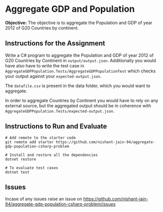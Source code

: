 # Aggregate GDP and Population

**Objective:** The objective is to aggregate the Population and GDP of year 2012 of G20 Countries by continent.

## Instructions for the Assignment

Write a C# program to aggregate the Population and GDP of year 2012 of G20 Countries by
Continent in `output/output.json`. Additionally you would have also have to write the test case in `AggregateGDPPopulation.Tests/AggregateGDPPopulationTest` which checks your output against your `expected-output.json`.

The `datafile.csv` is present in the data folder, which you would want to aggregate.

In order to aggregate Countries by Continent you would have to rely on any external source, but the aggregated output should be in coherence with `AggregateGDPPopulation.Tests/expected-output.json`.


## Instructions to Run and Evaluate

```
# Add remote to the starter code
git remote add starter https://github.com/nishant-jain-94/aggregate-gdp-population-csharp-problem

# Install and restore all the dependencies
dotnet restore

# To evaluate test cases
dotnet test
```

## Issues

Incase of any issues raise an issue on https://github.com/nishant-jain-94/aggregate-gdp-population-csharp-problem/issues